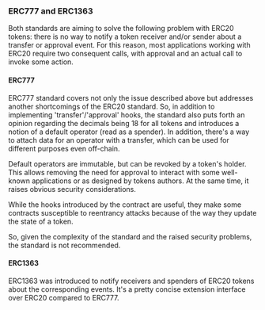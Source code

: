 ### ERC777 and ERC1363

Both standards are aiming to solve the following problem with ERC20 tokens: there is no way to notify a token receiver
and/or sender about a transfer or approval event. For this reason, most applications working with ERC20 require two
consequent calls, with approval and an actual call to invoke some action.

#### ERC777

ERC777 standard covers not only the issue described above but addresses another shortcomings of the ERC20 standard. So,
in addition to implementing 'transfer'/'approval' hooks, the standard also puts forth an opinion regarding the decimals
being 18 for all tokens and introduces a notion of a default operator (read as a spender). In addition, there's a way to
attach data for an operator with a transfer, which can be used for different purposes even off-chain.

Default operators are immutable, but can be revoked by a token's holder. This allows removing the need for approval to
interact with some well-known applications or as designed by tokens authors. At the same time, it raises obvious
security considerations.

While the hooks introduced by the contract are useful, they make some contracts susceptible to reentrancy attacks
because of the way they update the state of a token.

So, given the complexity of the standard and the raised security problems, the standard is not recommended.

#### ERC1363

ERC1363 was introduced to notify receivers and spenders of ERC20 tokens about the corresponding events. It's a pretty
concise extension interface over ERC20 compared to ERC777.
